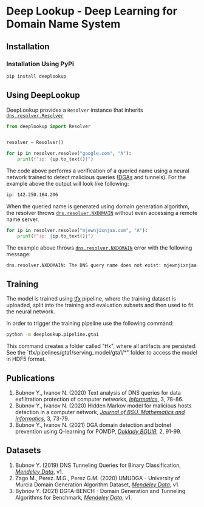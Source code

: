 # Deep Lookup - Deep Learning for Domain Name System

## Installation

### Installation Using PyPi

```sh
pip install deeplookup
```

## Using DeepLookup

DeepLookup provides a `Resolver` instance that inherits [`dns.resolver.Resolver`](dns-resolver)
```py
from deeplookup import Resolver


resolver = Resolver()

for ip in resolver.resolve("google.com", "A"):
    print(f"ip: {ip.to_text()}")
```

The code above performs a verification of a queried name using a neural network trained
to detect malicious queries ([DGAs][dga-wiki] and tunnels). For the example above the
output will look like following:
```sh
ip: 142.250.184.206
```

When the queried name is generated using domain generation algorithm, the resolver throws
[`dns.resolver.NXDOMAIN`](dns-nxdomain) without even accessing a remote name server.
```py
for ip in resolver.resolve("mjewnjixnjaa.com", "A"):
    print(f"ip: {ip.to_text()}")
```

The example above throws [`dns.resolver.NXDOMAIN`](dns-nxdomain) error with the following
message:
```sh
dns.resolver.NXDOMAIN: The DNS query name does not exist: mjewnjixnjaa.com.
```

## Training

The model is trained using [tfx](txf) pipeline, where the training dataset is uploaded,
split into the training and evaluation subsets and then used to fit the neural network.

In order to trigger the training pipeline use the following command:
```sh
python -m deeplookup.pipeline.gta1
```

This command creates a folder called "tfx", where all artifacts are persisted. See the
`tfx/pipelines/gta1/serving_model/gta1/*" folder to access the model in HDF5 format.

## Publications
1. Bubnov Y., Ivanov N. (2020) Text analysis of DNS queries for data exfiltration protection of computer networks, [_Informatics_][Informatics, 2020], 3, 78-86.
2. Bubnov Y., Ivanov N. (2020) Hidden Markov model for malicious hosts detection in a computer network, [_Journal of BSU. Mathematics and Informatics_][BSU, 2020], 3, 73-79.
3. Bubnov Y., Ivanov N. (2021) DGA domain detection and botnet prevention using Q-learning for POMDP, [_Doklady BGUIR_][BGUIR, 2021], 2, 91-99.

## Datasets
1. Bubnov Y. (2019) DNS Tunneling Queries for Binary Classification, [_Mendeley Data_][DTQBC, 2019], v1.
2. Zago M., Perez. M.G., Perez G.M. (2020) UMUDGA - University of Murcia Domain Generation Algorithm Dataset, [_Mendeley Data_][UMUDGA, 2020], v1.
3. Bybnov Y. (2021) DGTA-BENCH - Domain Generation and Tunneling Algorithms for Benchmark, [_Mendeley Data_][DGTA, 2021], v1.


[Informatics, 2020]: https://doi.org/10.37661/1816-0301-2020-17-3-78-86
[BSU, 2020]: https://doi.org/10.33581/2520-6508-2020-3-73-79
[BGUIR, 2021]: https://doi.org/10.35596/1729-7648-2021-19-2-91-99
[UMUDGA, 2020]: http://dx.doi.org/10.17632/y8ph45msv8.1
[DTQBC, 2019]: http://dx.doi.org/10.17632/mzn9hvdcxg.1
[DGTA, 2021]: http://dx.doi.org/10.17632/2wzf9bz7xr.1

[dga-wiki]: https://en.wikipedia.org/wiki/Domain_generation_algorithm
[dns-resolver]: https://dnspython.readthedocs.io/en/latest/resolver-class.html
[dns-nxdomain]: https://dnspython.readthedocs.io/en/latest/exceptions.html#dns.resolver.NXDOMAIN
[tfx]: https://www.tensorflow.org/tfx
